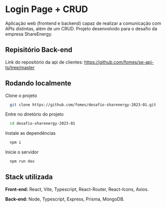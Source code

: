 
# Login Page + CRUD

Aplicação web (frontend e backend) capaz de realizar a comunicação com APIs distintas, além de um CRUD. Projeto desenvolvido para o desafio da empresa ShareEnergy.

## Repisitório Back-end

Link do repositório da api de clientes: https://github.com/fomes/se-api-ts/tree/master


## Rodando localmente

Clone o projeto

```bash
  git clone https://github.com/fomes/desafio-sharenergy-2023-01.git
```

Entre no diretório do projeto

```bash
  cd desafio-sharenergy-2023-01
```

Instale as dependências

```bash
  npm i
```

Inicie o servidor

```bash
  npm run dev
```

## Stack utilizada

**Front-end:** React, Vite, Typescript, React-Router, React-Icons, Axios.

**Back-end:** Node, Typescript, Express, Prisma, MongoDB.

